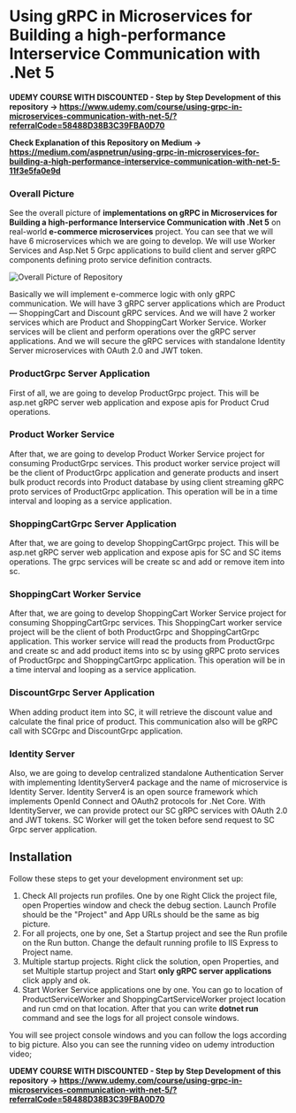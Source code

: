 # Using gRPC in Microservices for Building a high-performance Interservice Communication with .Net 5

**UDEMY COURSE WITH DISCOUNTED - Step by Step Development of this repository -> https://www.udemy.com/course/using-grpc-in-microservices-communication-with-net-5/?referralCode=58488D38B3C39FBA0D70**

**Check Explanation of this Repository on Medium -> https://medium.com/aspnetrun/using-grpc-in-microservices-for-building-a-high-performance-interservice-communication-with-net-5-11f3e5fa0e9d**

### Overall Picture
See the overall picture of **implementations on gRPC in Microservices for Building a high-performance Interservice Communication with .Net 5** on real-world **e-commerce microservices** project. You can see that we will have 6 microservices which we are going to develop.
We will use Worker Services and Asp.Net 5 Grpc applications to build client and server gRPC components defining proto service definition contracts.

![Overall Picture of Repository](https://user-images.githubusercontent.com/1147445/98652230-5f66ee80-234c-11eb-9201-8b291b331c9f.png)

Basically we will implement e-commerce logic with only gRPC communication. We will have 3 gRPC server applications which are Product — ShoppingCart and Discount gRPC services. And we will have 2 worker services which are Product and ShoppingCart Worker Service. Worker services will be client and perform operations over the gRPC server applications. And we will secure the gRPC services with standalone Identity Server microservices with OAuth 2.0 and JWT token.

### ProductGrpc Server Application
First of all, we are going to develop ProductGrpc project. This will be asp.net gRPC server web application and expose apis for Product Crud operations.

### Product Worker Service
After that, we are going to develop Product Worker Service project for consuming ProductGrpc services. This product worker service project will be the client of ProductGrpc application and generate products and insert bulk product records into Product database by using client streaming gRPC proto services of ProductGrpc application. This operation will be in a time interval and looping as a service application.

### ShoppingCartGrpc Server Application
After that, we are going to develop ShoppingCartGrpc project. This will be asp.net gRPC server web application and expose apis for SC and SC items operations. The grpc services will be create sc and add or remove item into sc.

### ShoppingCart Worker Service
After that, we are going to develop ShoppingCart Worker Service project for consuming ShoppingCartGrpc services. This ShoppingCart worker service project will be the client of both ProductGrpc and ShoppingCartGrpc application. This worker service will read the products from ProductGrpc and create sc and add product items into sc by using gRPC proto services of ProductGrpc and ShoppingCartGrpc application. This operation will be in a time interval and looping as a service application.

### DiscountGrpc Server Application
When adding product item into SC, it will retrieve the discount value and calculate the final price of product. This communication also will be gRPC call with SCGrpc and DiscountGrpc application.

### Identity Server
Also, we are going to develop centralized standalone Authentication Server with implementing IdentityServer4 package and the name of microservice is Identity Server.
Identity Server4 is an open source framework which implements OpenId Connect and OAuth2 protocols for .Net Core.
With IdentityServer, we can provide protect our SC gRPC services with OAuth 2.0 and JWT tokens. SC Worker will get the token before send request to SC Grpc server application.

## Installation
Follow these steps to get your development environment set up:
1. Check All projects run profiles. One by one Right Click the project file, open Properties window and check the debug section. Launch Profile should be the "Project" and App URLs should be the same as big picture.
2. For all projects, one by one, Set a Startup project and see the Run profile on the Run button. Change the default running profile to IIS Express to Project name.
3. Multiple startup projects. Right click the solution, open Properties, and set Multiple startup project and Start **only gRPC server applications** click apply and ok.
4. Start Worker Service applications one by one. You can go to location of ProductServiceWorker and ShoppingCartServiceWorker project location and run cmd on that location. After that you can write **dotnet run** command and see the logs for all project console windows.

You will see project console windows and you can follow the logs according to big picture. Also you can see the running video on udemy introduction video;

**UDEMY COURSE WITH DISCOUNTED - Step by Step Development of this repository -> https://www.udemy.com/course/using-grpc-in-microservices-communication-with-net-5/?referralCode=58488D38B3C39FBA0D70**
